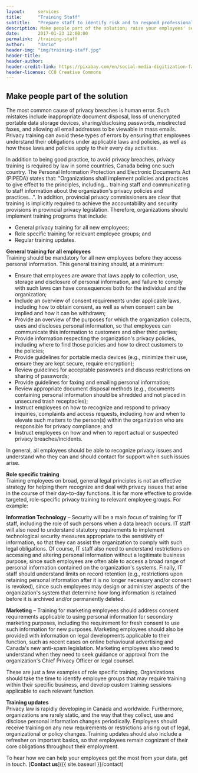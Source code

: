 ```yaml
---
layout:     services
title:      "Training Staff"
subtitle:   "Prepare staff to identify risk and to respond professionally."
description: Make people part of the solution; raise your employees' security awareness. With the right training, employees become an organization's strongest security asset."
date:       2017-01-23 12:00:00
permalink:  /training-staff
author:     "dario"
header-img: "img/training-staff.jpg"
header-title:
header-author:
header-credit-link: https://pixabay.com/en/social-media-digitization-faces-2528410/
header-license: CC0 Creative Commons
---
```


## Make people part of the solution
The most common cause of privacy breaches is human error. Such mistakes include inappropriate document disposal, loss of unencrypted portable data storage devices, sharing/disclosing passwords, misdirected faxes, and allowing all email addresses to be viewable in mass emails. Privacy training can avoid these types of errors by ensuring that employees understand their obligations under applicable laws and policies, as well as how these laws and policies apply to their every day activities.

In addition to being good practice, to avoid privacy breaches, privacy training is required by law in some countries, Canada being one such country. The Personal Information Protection and Electronic Documents Act (PIPEDA) states that: "Organizations shall implement policies and practices to give effect to the principles, including… training staff and communicating to staff information about the organization's privacy policies and practices...". In addition, provincial privacy commissioners are clear that training is implicitly required to achieve the accountability and security provisions in provincial privacy legislation. Therefore, organizations should implement training programs that include: 

- General privacy training for all new employees;
- Role specific training for relevant employee groups; and 
- Regular training updates.

**General training for all employees**  
Training should be mandatory for all new employees before they access personal information. This general training should, at a minimum:

- Ensure that employees are aware that laws apply to collection, use, storage and disclosure of personal information, and failure to comply with such laws can have consequences both for the individual and the organization; 
- Include an overview of consent requirements under applicable laws, including how to obtain consent, as well as when consent can be implied and how it can be withdrawn; 
- Provide an overview of the purposes for which the organization collects, uses and discloses personal information, so that employees can communicate this information to customers and other third parties; 
- Provide information respecting the organization's privacy policies, including where to find those policies and how to direct customers to the policies; 
- Provide guidelines for portable media devices (e.g., minimize their use, ensure they are kept secure, require encryption); 
- Review guidelines for acceptable passwords and discuss restrictions on sharing of passwords; 
- Provide guidelines for faxing and emailing personal information; 
- Review appropriate document disposal methods (e.g., documents containing personal information should be shredded and not placed in unsecured trash receptacles); 
- Instruct employees on how to recognize and respond to privacy inquiries, complaints and access requests, including how and when to elevate such matters to the person(s) within the organization who are responsible for privacy compliance; and 
- Instruct employees on how and when to report actual or suspected privacy breaches/incidents.

In general, all employees should be able to recognize privacy issues and understand who they can and should contact for support when such issues arise.

**Role specific training**  
Training employees on broad, general legal principles is not an effective strategy for helping them recognize and deal with privacy issues that arise in the course of their day-to-day functions. It is far more effective to provide targeted, role-specific privacy training to relevant employee groups. For example:

**Information Technology** – Security will be a main focus of training for IT staff, including the role of such persons when a data breach occurs. IT staff will also need to understand statutory requirements to implement technological security measures appropriate to the sensitivity of information, so that they can assist the organization to comply with such legal obligations. Of course, IT staff also need to understand restrictions on accessing and altering personal information without a legitimate business purpose, since such employees are often able to access a broad range of personal information contained on the organization's systems. Finally, IT staff should understand limits on record retention (e.g., restrictions upon retaining personal information after it is no longer necessary and/or consent is revoked), since such employees may design or administer aspects of the organization's system that determine how long information is retained before it is archived and/or permanently deleted.

**Marketing** – Training for marketing employees should address consent requirements applicable to using personal information for secondary marketing purposes, including the requirement for fresh consent to use such information for new purposes. Marketing employees should also be provided with information on legal developments applicable to their function, such as recent cases on online behavioural advertising and Canada's new anti-spam legislation. Marketing employees also need to understand when they need to seek guidance or approval from the organization's Chief Privacy Officer or legal counsel.

These are just a few examples of role specific training. Organizations should take the time to identify employee groups that may require training within their specific business, and develop custom training sessions applicable to each relevant function.

**Training updates**  
Privacy law is rapidly developing in Canada and worldwide. Furthermore, organizations are rarely static, and the way that they collect, use and disclose personal information changes periodically. Employees should receive training on any new requirements or restrictions arising out of legal, organizational or policy changes. Training updates should also include a refresher on important basics, so that employees remain cognizant of their core obligations throughout their employment.

To hear how we can help your employees get the most from your data, get in touch. [**Contact us**]({{ site.baseurl }}/contact)
